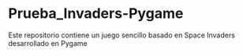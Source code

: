 # Prueba_Invaders-Pygame
Este repositorio contiene un juego sencillo basado en Space Invaders desarrollado en Pygame
